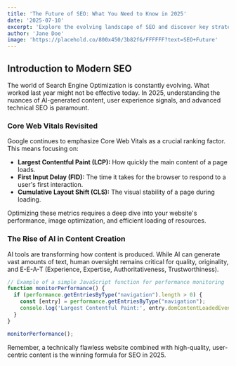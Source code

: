 ```yaml
---
title: 'The Future of SEO: What You Need to Know in 2025'
date: '2025-07-10'
excerpt: 'Explore the evolving landscape of SEO and discover key strategies to stay ahead in 2025. From AI-driven content to core web vitals, we cover it all.'
author: 'Jane Doe'
image: 'https://placehold.co/800x450/3b82f6/FFFFFF?text=SEO+Future'
---
```


## Introduction to Modern SEO

The world of Search Engine Optimization is constantly evolving. What worked last year might not be effective today. In 2025, understanding the nuances of AI-generated content, user experience signals, and advanced technical SEO is paramount.

### Core Web Vitals Revisited

Google continues to emphasize Core Web Vitals as a crucial ranking factor. This means focusing on:
* **Largest Contentful Paint (LCP):** How quickly the main content of a page loads.
* **First Input Delay (FID):** The time it takes for the browser to respond to a user's first interaction.
* **Cumulative Layout Shift (CLS):** The visual stability of a page during loading.

Optimizing these metrics requires a deep dive into your website's performance, image optimization, and efficient loading of resources.

### The Rise of AI in Content Creation

AI tools are transforming how content is produced. While AI can generate vast amounts of text, human oversight remains critical for quality, originality, and E-E-A-T (Experience, Expertise, Authoritativeness, Trustworthiness).

```javascript
// Example of a simple JavaScript function for performance monitoring
function monitorPerformance() {
  if (performance.getEntriesByType("navigation").length > 0) {
    const [entry] = performance.getEntriesByType("navigation");
    console.log('Largest Contentful Paint:', entry.domContentLoadedEventEnd - entry.fetchStart);
  }
}

monitorPerformance();
```

Remember, a technically flawless website combined with high-quality, user-centric content is the winning formula for SEO in 2025.
